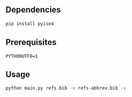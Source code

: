 ## Dependencies

```sh
pip install pyiso4
```

## Prerequisites
`PYTHONUTF8=1`

## Usage
```sh
python main.py refs.bib -o refs-abbrev.bib -v
```
